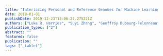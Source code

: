 ```yaml
---
title: "Interlacing Personal and Reference Genomes for Machine Learning Disease-Variant Detection"
date: 2018-01-01
publishDate: 2019-12-23T13:06:27.275221Z
authors: ["Luke R. Harries", "Suyi Zhang", "Geoffroy Dubourg-Felonneau", "James HR Farmery", "Jonathan Sinai", "Belle Taylor", "Nirmesh Patel", "John W. Cassidy", "John Shawe-Taylor", "Harry W. Clifford"]
publication_types: ["2"]
abstract: ""
featured: false
publication: ""
tags: ["_tablet"]
---
```


